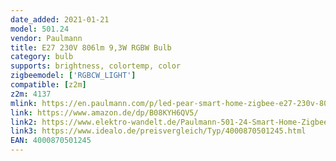 ```yaml
---
date_added: 2021-01-21
model: 501.24
vendor: Paulmann
title: E27 230V 806lm 9,3W RGBW Bulb
category: bulb
supports: brightness, colortemp, color
zigbeemodel: ['RGBCW_LIGHT']
compatible: [z2m]
z2m: 4137
mlink: https://en.paulmann.com/p/led-pear-smart-home-zigbee-e27-230v-806lm-9-3w-rgbw-matt/50124
link: https://www.amazon.de/dp/B08KYH6QV5/
link2: https://www.elektro-wandelt.de/Paulmann-501-24-Smart-Home-Zigbee-LED-Leuchtmittel-9-3W-Matt-E27-RGBW.html
link3: https://www.idealo.de/preisvergleich/Typ/4000870501245.html
EAN: 4000870501245
---
```


